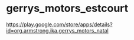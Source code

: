# gerrys_motors_estcourt

https://play.google.com/store/apps/details?id=org.armstrong.ika.gerrys_motors_natal
